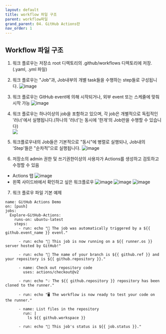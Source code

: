 ```yaml
---
layout: default
title: workflow 파일 구조
parent: workflow파일
grand_parent: 04. GitHub Actions란
nav_order: 1
---
```



## Workflow 파일 구조

1. 워크 플로우는 저장소 root 디렉토리의 .github/workflows 디렉토리에 저장. (.yaml, .yml 파일)

2. 워크 플로우는 "Job"과, Job내부의 개별 task들을 수행하는 step들로 구성됩니다. 
   ![image](https://user-images.githubusercontent.com/40287191/122013912-9bd65d80-cdf9-11eb-8a4a-68410a42b116.png)

3. 워크 플로우는 GitHub event에 의해 시작되거나, 외부 event 또는 스케쥴에 맞춰 시작 가능
   ![image](https://user-images.githubusercontent.com/40287191/122313123-993a4c00-cf50-11eb-9e0c-e51ff8aad9c3.png)

4. 워크 플로우는 하나이상의 job을 포함하고 있으며, 각 job은 개별적으로 독립적인 '러너'에서 실행됩니다.(하나의 '러너'는 동시에 '한개'의 Job만을 수행할 수 있습니다)   
   <img src="https://user-images.githubusercontent.com/40287191/122313244-d4d51600-cf50-11eb-808c-84814e8740dc.png">

5. 워크플로우내의 Job들은 기본적으로 "동시"에 병렬로 실행되나, Job내의 'Step'들은 "순차적"으로 실행됩니다. 
   ![image](https://user-images.githubusercontent.com/40287191/122321582-0c4abf00-cf5f-11eb-8cda-d07403edaa2c.png)


6. 저장소의 admin 권한 및 쓰기권한이상의 사용자가 Actions를 생성하고 검토하고 수정할 수 있음
  - Actions 탭
   ![image](https://user-images.githubusercontent.com/40287191/122313379-0f3eb300-cf51-11eb-9cb5-96d976bdc1c2.png)
  - 왼쪽 사이드바에서 확인하고 싶은 워크플로우
   ![image](https://user-images.githubusercontent.com/40287191/122313383-14036700-cf51-11eb-98c8-e8b399a15420.png)
   ![image](https://user-images.githubusercontent.com/40287191/122313467-3ac19d80-cf51-11eb-8065-8869095b5ced.png)
   ![image](https://user-images.githubusercontent.com/40287191/122313495-490fb980-cf51-11eb-8d2d-56bd517a3724.png)

7. 워크 플로우 파일 기본 예제

```
name: GitHub Actions Demo
on: [push]
jobs:
  Explore-GitHub-Actions:
    runs-on: ubuntu-latest
    steps:
      - run: echo "🎉 The job was automatically triggered by a ${{ github.event_name }} event."
      
      - run: echo "🐧 This job is now running on a ${{ runner.os }} server hosted by GitHub!"
      
      - run: echo "🔎 The name of your branch is ${{ github.ref }} and your repository is ${{ github.repository }}."
      
      - name: Check out repository code
        uses: actions/checkout@v2
      
      - run: echo "💡 The ${{ github.repository }} repository has been cloned to the runner."
      
      - run: echo "🖥️ The workflow is now ready to test your code on the runner."
      
      - name: List files in the repository
        run: |
          ls ${{ github.workspace }}
      
      - run: echo "🍏 This job's status is ${{ job.status }}."
```




